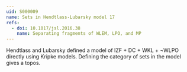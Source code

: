 ```yaml
---
uid: S000009
name: Sets in Hendtlass-Lubarsky model 17
refs:
  - doi: 10.1017/jsl.2016.38
    name: Separating fragments of WLEM, LPO, and MP
---
```

Hendtlass and Lubarsky defined a model of IZF + DC + WKL + ¬WLPO directly using Kripke models. Defining the category of sets in the model gives a topos.
